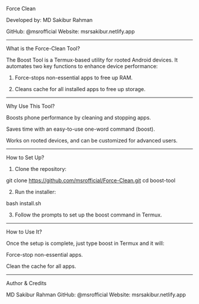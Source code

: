 Force Clean

Developed by: MD Sakibur Rahman

GitHub: @msrofficial
Website: msrsakibur.netlify.app


---

What is the Force-Clean Tool?

The Boost Tool is a Termux-based utility for rooted Android devices. It automates two key functions to enhance device performance:

1. Force-stops non-essential apps to free up RAM.


2. Cleans cache for all installed apps to free up storage.




---

Why Use This Tool?

Boosts phone performance by cleaning and stopping apps.

Saves time with an easy-to-use one-word command (boost).

Works on rooted devices, and can be customized for advanced users.



---

How to Set Up?

1. Clone the repository:

git clone https://github.com/msrofficial/Force-Clean.git
cd boost-tool


2. Run the installer:

bash install.sh


3. Follow the prompts to set up the boost command in Termux.




---

How to Use It?

Once the setup is complete, just type boost in Termux and it will:

Force-stop non-essential apps.

Clean the cache for all apps.



---

Author & Credits

MD Sakibur Rahman
GitHub: @msrofficial
Website: msrsakibur.netlify.app
